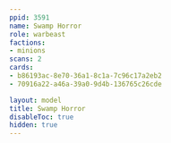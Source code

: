```yaml
---
ppid: 3591
name: Swamp Horror
role: warbeast
factions:
- minions
scans: 2
cards:
- b86193ac-8e70-36a1-8c1a-7c96c17a2eb2
- 70916a22-a46a-39a0-9d4b-136765c26cde

layout: model
title: Swamp Horror
disableToc: true
hidden: true
---
```

